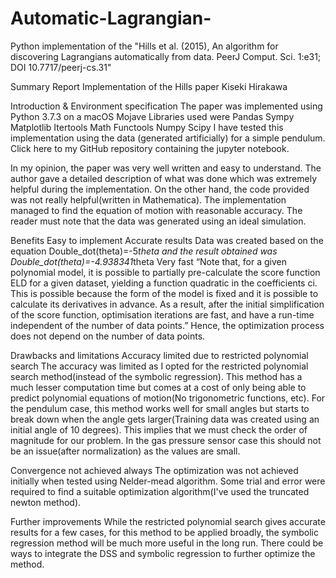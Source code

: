 # Automatic-Lagrangian-
Python implementation of the  "Hills et al. (2015), An algorithm for discovering Lagrangians automatically from data. PeerJ Comput. Sci. 1:e31; DOI 10.7717/peerj-cs.31"

Summary Report 
Implementation of the Hills paper
Kiseki Hirakawa

Introduction & Environment specification
The paper was implemented using Python 3.7.3 on a macOS Mojave
Libraries used were 
Pandas
Sympy
Matplotlib
Itertools
Math
Functools
Numpy
Scipy
I have tested this implementation using the data (generated artificially) for a simple pendulum. 
Click here to my GitHub repository containing the jupyter notebook.

In my opinion, the paper was very well written and easy to understand. The author gave a detailed description of what was done which was extremely helpful during the implementation. On the other hand, the code provided was not really helpful(written in Mathematica). The implementation managed to find the equation of motion with reasonable accuracy. The reader must note that the data was generated using an ideal simulation. 

Benefits 
Easy to implement 
Accurate results 
Data was created based on the equation Double_dot(theta)=-5*theta and the result obtained was Double_dot(theta)=-4.938341*theta
Very fast 
“Note that, for a given polynomial model, it is possible to partially pre-calculate the score function ELD for a given dataset, yielding a function quadratic in the coefficients ci. This is possible because the form of the model is fixed and it is possible to calculate its derivatives in advance. As a result, after the initial simplification of the score function, optimisation iterations are fast, and have a run-time independent of the number of data points.” Hence, the optimization process does not depend on the number of data points.



Drawbacks and limitations
Accuracy limited due to restricted polynomial search
The accuracy was limited as I opted for the restricted polynomial search method(instead of the symbolic regression). This method has a much lesser computation time but comes at a cost of only being able to predict polynomial equations of motion(No trigonometric functions, etc). For the pendulum case, this method works well for small angles but starts to break down when the angle gets larger(Training data was created using an initial angle of 10 degrees).
This implies that we must check the order of magnitude for our problem. In the gas pressure sensor case this should not be an issue(after normalization) as the values are small. 

 Convergence not achieved always
The optimization was not achieved initially when tested using Nelder-mead algorithm. 
Some trial and error were required to find a suitable optimization algorithm(I've used the truncated newton method).

Further improvements
While the restricted polynomial search gives accurate results for a few cases, for this method to be applied broadly, the symbolic regression method will be much more useful in the long run. There could be ways to integrate the DSS and symbolic regression to further optimize the method. 







